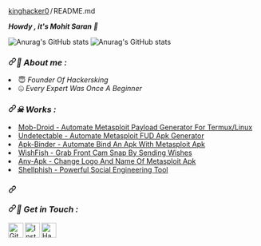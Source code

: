 <div class="position-relative">   
  <div class="Box mt-4">
  <div class="Box-body p-4">
    <div class="d-flex flex-justify-between">
      <div class="text-mono text-small mb-3">
        <a href="https://github.com/kinghacker0" class="no-underline Link--primary">kinghacker0</a><span class="color-fg-muted d-inline-block" style="padding:0px 2px;">/</span>README<span class="color-fg-muted">.md</span>
      </div>

</path></svg></a><b><i>Howdy , it's Mohit Saran <g-emoji class="g-emoji" alias="wave" fallback-src="https://github.githubassets.com/images/icons/emoji/unicode/1f44b.png">👋</g-emoji></i></b></h2>

![Anurag's GitHub stats](https://github-readme-stats.vercel.app/api/?username=kinghacker0&layout=compact&show_icons=true&theme=radical) 
![Anurag's GitHub stats](https://github-readme-stats.vercel.app/api/top-langs/?username=kinghacker0&layout=compact&show_icons=true&theme=radical)

<h3 dir="auto"><a id="user-content--about-me-" class="anchor" aria-hidden="true" href="#-about-me-"><svg class="octicon octicon-link" viewBox="0 0 16 16" version="1.1" width="16" height="16" aria-hidden="true"><path fill-rule="evenodd" d="M7.775 3.275a.75.75 0 001.06 1.06l1.25-1.25a2 2 0 112.83 2.83l-2.5 2.5a2 2 0 01-2.83 0 .75.75 0 00-1.06 1.06 3.5 3.5 0 004.95 0l2.5-2.5a3.5 3.5 0 00-4.95-4.95l-1.25 1.25zm-4.69 9.64a2 2 0 010-2.83l2.5-2.5a2 2 0 012.83 0 .75.75 0 001.06-1.06 3.5 3.5 0 00-4.95 0l-2.5 2.5a3.5 3.5 0 004.95 4.95l1.25-1.25a.75.75 0 00-1.06-1.06l-1.25 1.25a2 2 0 01-2.83 0z"></path></svg></a><b><i><g-emoji class="g-emoji" alias="cowboy_hat_face" fallback-src="https://github.githubassets.com/images/icons/emoji/unicode/1f920.png">🤠</g-emoji> About me :</i></b></h3>
<li> <g-emoji class="g-emoji" alias="innocent" fallback-src="https://github.githubassets.com/images/icons/emoji/unicode/1f607.png">😇</g-emoji> <i>Founder Of Hackersking</i></li>
<li> <g-emoji class="g-emoji" alias="zipper_mouth_face" fallback-src="https://github.githubassets.com/images/icons/emoji/unicode/1f910.png">🤐</g-emoji> <i>Every Expert Was Once A Beginner</i></li>
<h3 dir="auto"><a id="user-content--works-" class="anchor" aria-hidden="true" href="#-works-"><svg class="octicon octicon-link" viewBox="0 0 16 16" version="1.1" width="16" height="16" aria-hidden="true"><path fill-rule="evenodd" d="M7.775 3.275a.75.75 0 001.06 1.06l1.25-1.25a2 2 0 112.83 2.83l-2.5 2.5a2 2 0 01-2.83 0 .75.75 0 00-1.06 1.06 3.5 3.5 0 004.95 0l2.5-2.5a3.5 3.5 0 00-4.95-4.95l-1.25 1.25zm-4.69 9.64a2 2 0 010-2.83l2.5-2.5a2 2 0 012.83 0 .75.75 0 001.06-1.06 3.5 3.5 0 00-4.95 0l-2.5 2.5a3.5 3.5 0 004.95 4.95l1.25-1.25a.75.75 0 00-1.06-1.06l-1.25 1.25a2 2 0 01-2.83 0z"></path></svg></a><b><i><g-emoji class="g-emoji" alias="skull_and_crossbones" fallback-src="https://github.githubassets.com/images/icons/emoji/unicode/2620.png">☠</g-emoji> Works :</i></b></h3>
<li> <a href="https://github.com/kinghacker0/Mob-Droidr">Mob-Droid - Automate Metasploit Payload Generator For Termux/Linux</a>
</li><li> <a href="https://github.com/kinghacker0/Undetectable">Undetectable - Automate Metasploit FUD Apk Generator</a>
</li><li> <a href="https://github.com/kinghacker0/Apk-Binder">Apk-Binder - Automate Bind An Apk With Metasploit Apk</a>
</li><li> <a href="https://github.com/kinghacker0/WishFish">WishFish - Grab Front Cam Snap By Sending Wishes</a>
</li><li> <a href="https://github.com/kinghacker0/Any-Apk">Any-Apk - Change Logo And Name Of Metasploit Apk</a>
</li><li> <a href="https://github.com/kinghacker0/Shellphish">Shellphish - Powerful Social Engineering Tool</a>
<h3 dir="auto"><a id="user-content--github-statistics-" class="anchor" aria-hidden="true" href="#-github-statistics-"><svg class="octicon octicon-link" viewBox="0 0 16 16" version="1.1" width="16" height="16" aria-hidden="true"><path fill-rule="evenodd" d="M7.775 3.275a.75.75 0 001.06 1.06l1.25-1.25a2 2 0 112.83 2.83l-2.5 2.5a2 2 0 01-2.83 0 .75.75 0 00-1.06 1.06 3.5 3.5 0 004.95 0l2.5-2.5a3.5 3.5 0 00-4.95-4.95l-1.25 1.25zm-4.69 9.64a2 2 0 010-2.83l2.5-2.5a2 2 0 012.83 0 .75.75 0 001.06-1.06 3.5 3.5 0 00-4.95 0l-2.5 2.5a3.5 3.5 0 004.95 4.95l1.25-1.25a.75.75 0 00-1.06-1.06l-1.25 1.25a2 2 0 01-2.83 0z"></path></svg></a>


<h3 dir="auto"><a id="user-content--get-in-touch-" class="anchor" aria-hidden="true" href="#-get-in-touch-"><svg class="octicon octicon-link" viewBox="0 0 16 16" version="1.1" width="16" height="16" aria-hidden="true"><path fill-rule="evenodd" d="M7.775 3.275a.75.75 0 001.06 1.06l1.25-1.25a2 2 0 112.83 2.83l-2.5 2.5a2 2 0 01-2.83 0 .75.75 0 00-1.06 1.06 3.5 3.5 0 004.95 0l2.5-2.5a3.5 3.5 0 00-4.95-4.95l-1.25 1.25zm-4.69 9.64a2 2 0 010-2.83l2.5-2.5a2 2 0 012.83 0 .75.75 0 001.06-1.06 3.5 3.5 0 00-4.95 0l-2.5 2.5a3.5 3.5 0 004.95 4.95l1.25-1.25a.75.75 0 00-1.06-1.06l-1.25 1.25a2 2 0 01-2.83 0z"></path></svg></a><b><i><g-emoji class="g-emoji" alias="satellite" fallback-src="https://github.githubassets.com/images/icons/emoji/unicode/1f4e1.png">📡</g-emoji> Get in Touch :</i></b></h3>
<a href="https://github.com/kinghacker0"><img align="left" title="Github" alt="Github" width="30px" src="https://raw.githubusercontent.com/htr-tech/htr-tech/master/assets/github.png" style="max-width: 100%;"></a>
<a href="https://www.instagram.com/hackersking.in" rel="nofollow"><img align="left" title="Instagram" alt="Instagram" width="30px" src="https://raw.githubusercontent.com/htr-tech/htr-tech/master/assets/instagram.png" style="max-width: 100%;"></a>
<a href="https://www.hackersking.in" rel="nofollow"><img align="left" title="Website" alt="Hackersking" width="30px" src="https://avatars.githubusercontent.com/u/48322980?s=96&v=4" style="max-width: 100%;"></a>      
</li></article>
  </div>
</div>
